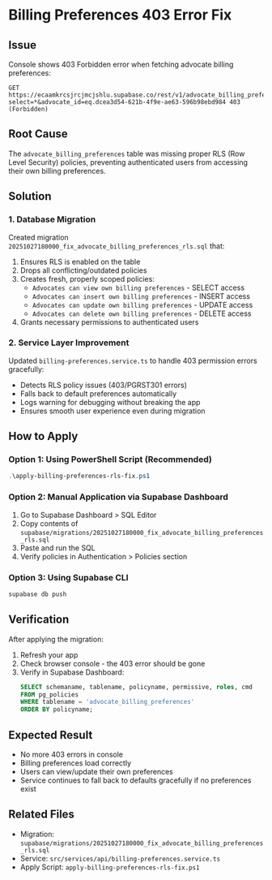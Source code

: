 # Billing Preferences 403 Error Fix

## Issue
Console shows 403 Forbidden error when fetching advocate billing preferences:
```
GET https://ecaamkrcsjrcjmcjshlu.supabase.co/rest/v1/advocate_billing_preferences?select=*&advocate_id=eq.dcea3d54-621b-4f9e-ae63-596b98ebd984 403 (Forbidden)
```

## Root Cause
The `advocate_billing_preferences` table was missing proper RLS (Row Level Security) policies, preventing authenticated users from accessing their own billing preferences.

## Solution

### 1. Database Migration
Created migration `20251027180000_fix_advocate_billing_preferences_rls.sql` that:

1. Ensures RLS is enabled on the table
2. Drops all conflicting/outdated policies
3. Creates fresh, properly scoped policies:
   - `Advocates can view own billing preferences` - SELECT access
   - `Advocates can insert own billing preferences` - INSERT access
   - `Advocates can update own billing preferences` - UPDATE access
   - `Advocates can delete own billing preferences` - DELETE access
4. Grants necessary permissions to authenticated users

### 2. Service Layer Improvement
Updated `billing-preferences.service.ts` to handle 403 permission errors gracefully:
- Detects RLS policy issues (403/PGRST301 errors)
- Falls back to default preferences automatically
- Logs warning for debugging without breaking the app
- Ensures smooth user experience even during migration

## How to Apply

### Option 1: Using PowerShell Script (Recommended)
```powershell
.\apply-billing-preferences-rls-fix.ps1
```

### Option 2: Manual Application via Supabase Dashboard
1. Go to Supabase Dashboard > SQL Editor
2. Copy contents of `supabase/migrations/20251027180000_fix_advocate_billing_preferences_rls.sql`
3. Paste and run the SQL
4. Verify policies in Authentication > Policies section

### Option 3: Using Supabase CLI
```bash
supabase db push
```

## Verification
After applying the migration:

1. Refresh your app
2. Check browser console - the 403 error should be gone
3. Verify in Supabase Dashboard:
   ```sql
   SELECT schemaname, tablename, policyname, permissive, roles, cmd
   FROM pg_policies
   WHERE tablename = 'advocate_billing_preferences'
   ORDER BY policyname;
   ```

## Expected Result
- No more 403 errors in console
- Billing preferences load correctly
- Users can view/update their own preferences
- Service continues to fall back to defaults gracefully if no preferences exist

## Related Files
- Migration: `supabase/migrations/20251027180000_fix_advocate_billing_preferences_rls.sql`
- Service: `src/services/api/billing-preferences.service.ts`
- Apply Script: `apply-billing-preferences-rls-fix.ps1`
